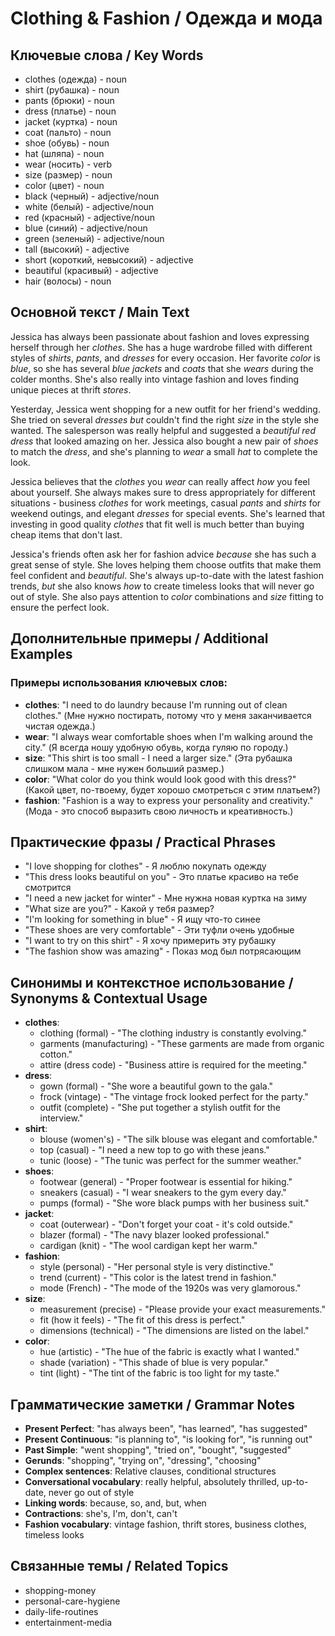 # Clothing & Fashion / Одежда и мода

## Ключевые слова / Key Words
- clothes (одежда) - noun
- shirt (рубашка) - noun
- pants (брюки) - noun
- dress (платье) - noun
- jacket (куртка) - noun
- coat (пальто) - noun
- shoe (обувь) - noun
- hat (шляпа) - noun
- wear (носить) - verb
- size (размер) - noun
- color (цвет) - noun
- black (черный) - adjective/noun
- white (белый) - adjective/noun
- red (красный) - adjective/noun
- blue (синий) - adjective/noun
- green (зеленый) - adjective/noun
- tall (высокий) - adjective
- short (короткий, невысокий) - adjective
- beautiful (красивый) - adjective
- hair (волосы) - noun

## Основной текст / Main Text

Jessica has always been passionate about fashion and loves expressing herself through her *clothes*. She has a huge wardrobe filled with different styles of *shirts*, *pants*, and *dresses* for every occasion. Her favorite *color* is *blue*, so she has several *blue* *jackets* and *coats* that she *wears* during the colder months. She's also really into vintage fashion and loves finding unique pieces at thrift *stores*.

Yesterday, Jessica went shopping for a new outfit for her friend's wedding. She tried on several *dresses* *but* couldn't find the right *size* in the style she wanted. The salesperson was really helpful and suggested a *beautiful* *red* *dress* that looked amazing on her. Jessica also bought a new pair of *shoes* to match the *dress*, and she's planning to *wear* a small *hat* to complete the look.

Jessica believes that the *clothes* you *wear* can really affect *how* you feel about yourself. She always makes sure to dress appropriately for different situations - business *clothes* for work meetings, casual *pants* and *shirts* for weekend outings, and elegant *dresses* for special events. She's learned that investing in good quality *clothes* that fit well is much better than buying cheap items that don't last.

Jessica's friends often ask her for fashion advice *because* she has such a great sense of style. She loves helping them choose outfits that make them feel confident and *beautiful*. She's always up-to-date with the latest fashion trends, *but* she also knows *how* to create timeless looks that will never go out of style. She also pays attention to *color* combinations and *size* fitting to ensure the perfect look.

## Дополнительные примеры / Additional Examples

### Примеры использования ключевых слов:
- **clothes**: "I need to do laundry because I'm running out of clean clothes." (Мне нужно постирать, потому что у меня заканчивается чистая одежда.)
- **wear**: "I always wear comfortable shoes when I'm walking around the city." (Я всегда ношу удобную обувь, когда гуляю по городу.)
- **size**: "This shirt is too small - I need a larger size." (Эта рубашка слишком мала - мне нужен больший размер.)
- **color**: "What color do you think would look good with this dress?" (Какой цвет, по-твоему, будет хорошо смотреться с этим платьем?)
- **fashion**: "Fashion is a way to express your personality and creativity." (Мода - это способ выразить свою личность и креативность.)

## Практические фразы / Practical Phrases

- "I love shopping for clothes" - Я люблю покупать одежду
- "This dress looks beautiful on you" - Это платье красиво на тебе смотрится
- "I need a new jacket for winter" - Мне нужна новая куртка на зиму
- "What size are you?" - Какой у тебя размер?
- "I'm looking for something in blue" - Я ищу что-то синее
- "These shoes are very comfortable" - Эти туфли очень удобные
- "I want to try on this shirt" - Я хочу примерить эту рубашку
- "The fashion show was amazing" - Показ мод был потрясающим

## Синонимы и контекстное использование / Synonyms & Contextual Usage

- **clothes**: 
  - clothing (formal) - "The clothing industry is constantly evolving."
  - garments (manufacturing) - "These garments are made from organic cotton."
  - attire (dress code) - "Business attire is required for the meeting."
- **dress**: 
  - gown (formal) - "She wore a beautiful gown to the gala."
  - frock (vintage) - "The vintage frock looked perfect for the party."
  - outfit (complete) - "She put together a stylish outfit for the interview."
- **shirt**: 
  - blouse (women's) - "The silk blouse was elegant and comfortable."
  - top (casual) - "I need a new top to go with these jeans."
  - tunic (loose) - "The tunic was perfect for the summer weather."
- **shoes**: 
  - footwear (general) - "Proper footwear is essential for hiking."
  - sneakers (casual) - "I wear sneakers to the gym every day."
  - pumps (formal) - "She wore black pumps with her business suit."
- **jacket**: 
  - coat (outerwear) - "Don't forget your coat - it's cold outside."
  - blazer (formal) - "The navy blazer looked professional."
  - cardigan (knit) - "The wool cardigan kept her warm."
- **fashion**: 
  - style (personal) - "Her personal style is very distinctive."
  - trend (current) - "This color is the latest trend in fashion."
  - mode (French) - "The mode of the 1920s was very glamorous."
- **size**: 
  - measurement (precise) - "Please provide your exact measurements."
  - fit (how it feels) - "The fit of this dress is perfect."
  - dimensions (technical) - "The dimensions are listed on the label."
- **color**: 
  - hue (artistic) - "The hue of the fabric is exactly what I wanted."
  - shade (variation) - "This shade of blue is very popular."
  - tint (light) - "The tint of the fabric is too light for my taste."

## Грамматические заметки / Grammar Notes

- **Present Perfect**: "has always been", "has learned", "has suggested"
- **Present Continuous**: "is planning to", "is looking for", "is running out"
- **Past Simple**: "went shopping", "tried on", "bought", "suggested"
- **Gerunds**: "shopping", "trying on", "dressing", "choosing"
- **Complex sentences**: Relative clauses, conditional structures
- **Conversational vocabulary**: really helpful, absolutely thrilled, up-to-date, never go out of style
- **Linking words**: because, so, and, but, when
- **Contractions**: she's, I'm, don't, can't
- **Fashion vocabulary**: vintage fashion, thrift stores, business clothes, timeless looks

## Связанные темы / Related Topics

- shopping-money
- personal-care-hygiene
- daily-life-routines
- entertainment-media


